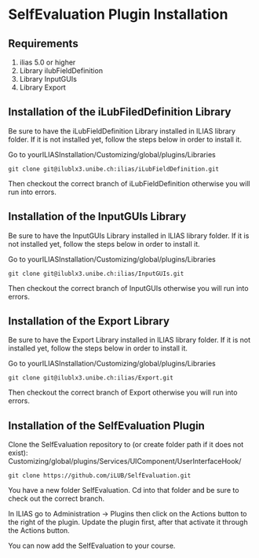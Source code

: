 # SelfEvaluation Plugin Installation

## Requirements

1. ilias 5.0 or higher
2. Library ilubFieldDefinition
3. Library InputGUIs
4. Library Export


## Installation of the iLubFiledDefinition Library

Be sure to have the iLubFieldDefinition Library installed in ILIAS library folder. If it is not installed yet, follow the steps below in order to install it.

Go to yourILIASInstallation/Customizing/global/plugins/Libraries

    git clone git@ilublx3.unibe.ch:ilias/iLubFieldDefinition.git

Then checkout the correct branch of iLubFieldDefinition otherwise you will run into errors.


## Installation of the InputGUIs Library

Be sure to have the InputGUIs Library installed in ILIAS library folder. If it is not installed yet, follow the steps below in order to install it.

Go to yourILIASInstallation/Customizing/global/plugins/Libraries

    git clone git@ilublx3.unibe.ch:ilias/InputGUIs.git

Then checkout the correct branch of InputGUIs otherwise you will run into errors.


## Installation of the Export Library

Be sure to have the Export Library installed in ILIAS library folder. If it is not installed yet, follow the steps below in order to install it.

Go to yourILIASInstallation/Customizing/global/plugins/Libraries

    git clone git@ilublx3.unibe.ch:ilias/Export.git

Then checkout the correct branch of Export otherwise you will run into errors.


## Installation of the SelfEvaluation Plugin

Clone the SelfEvaluation repository to (or create folder path if it does not exist): Customizing/global/plugins/Services/UIComponent/UserInterfaceHook/
	
	git clone https://github.com/iLUB/SelfEvaluation.git

You have a new folder SelfEvaluation. Cd into that folder and be sure to check out the correct branch.

In ILIAS go to Administration -> Plugins then click on the Actions button to the right of the plugin. Update the plugin first, after that activate it through the Actions button.

You can now add the SelfEvaluation to your course. 

